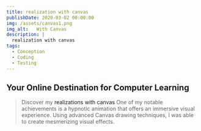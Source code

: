 ```yaml
---
title: realization with canvas
publishDate: 2020-03-02 00:00:00
img: /assets/canvas1.png
img_alt:   With Canvas
description: |
  realization with canvas
tags:
  - Conception
  - Coding
  - Testing
---
```

## Your Online Destination for Computer Learning

>Discover my <a style="text-decoration:none" href="https://drive.google.com/file/d/1uneJ2ERflT6I0ykYMBnRBIDlGO54n1Vo/view?usp=sharing" target="_blank">realizations with canvas </a> 
One of my notable achievements is a hypnotic animation that offers an immersive visual experience. Using advanced Canvas drawing techniques, I was able to create mesmerizing visual effects.